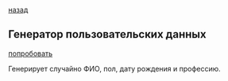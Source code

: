 [назад](../../readme.md)

## Генератор пользовательских данных

[попробовать](https://slowsleep.github.io/php-sf/bjs/10_function_object/index.html)

Генерирует случайно ФИО, пол, дату рождения и профессию.
